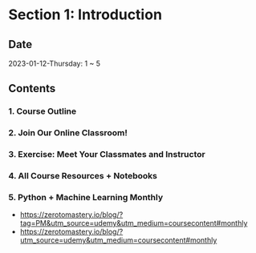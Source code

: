 # Section 1: Introduction

## Date

2023-01-12-Thursday: 1 ~ 5

## Contents

### 1. Course Outline

### 2. Join Our Online Classroom!

### 3. Exercise: Meet Your Classmates and Instructor

### 4. All Course Resources + Notebooks

### 5. Python + Machine Learning Monthly

- https://zerotomastery.io/blog/?tag=PM&utm_source=udemy&utm_medium=coursecontent#monthly
- https://zerotomastery.io/blog/?utm_source=udemy&utm_medium=coursecontent#monthly
